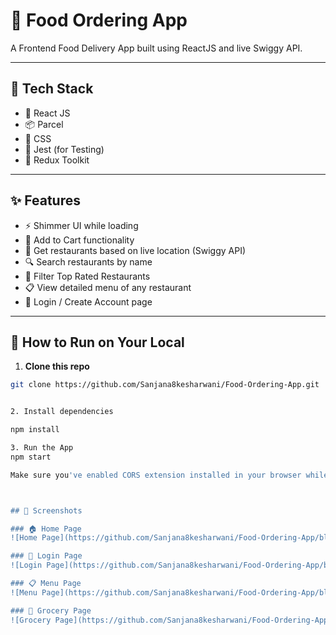 # 🍕 Food Ordering App

A Frontend Food Delivery App built using ReactJS and live Swiggy API.  

---

## 🔧 Tech Stack

- 🧠 React JS
- 📦 Parcel
- 🎨 CSS
- 🧪 Jest (for Testing)
- 🧰 Redux Toolkit

---

## ✨ Features

- ⚡ Shimmer UI while loading
- 🛒 Add to Cart functionality
- 📍 Get restaurants based on live location (Swiggy API)
- 🔍 Search restaurants by name
- 🌟 Filter Top Rated Restaurants
- 📋 View detailed menu of any restaurant
- 👤 Login / Create Account page

---

## 🚀 How to Run on Your Local

1. **Clone this repo**

```bash
git clone https://github.com/Sanjana8kesharwani/Food-Ordering-App.git


2. Install dependencies

npm install

3. Run the App
npm start

Make sure you've enabled CORS extension installed in your browser while fetching Swiggy Live API



## 📸 Screenshots

### 🏠 Home Page  
![Home Page](https://github.com/Sanjana8kesharwani/Food-Ordering-App/blob/main/assets/Home.png)

### 🔐 Login Page  
![Login Page](https://github.com/Sanjana8kesharwani/Food-Ordering-App/blob/main/assets/Login.png)

### 📋 Menu Page  
![Menu Page](https://github.com/Sanjana8kesharwani/Food-Ordering-App/blob/main/assets/Menu.png)

### 🛒 Grocery Page  
![Grocery Page](https://github.com/Sanjana8kesharwani/Food-Ordering-App/blob/main/assets/Grocery.png)
